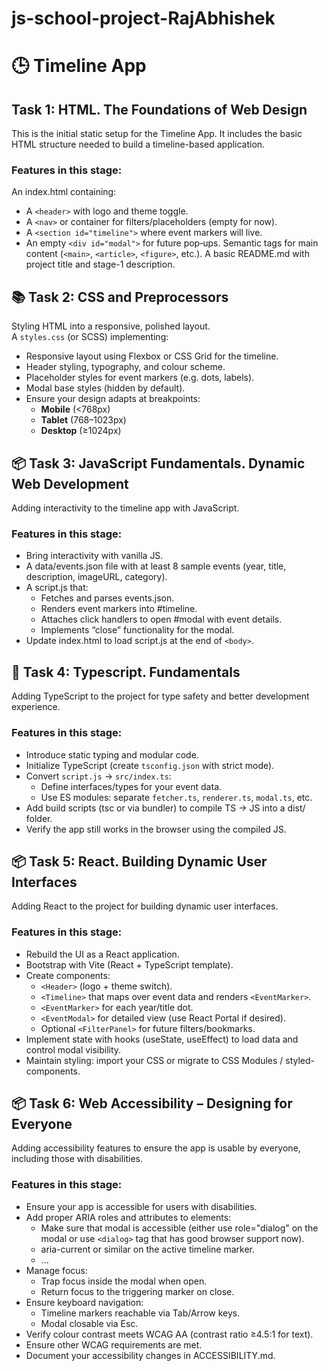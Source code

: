 # js-school-project-RajAbhishek

# 🕒 Timeline App

## Task 1: HTML. The Foundations of Web Design

This is the initial static setup for the Timeline App. It includes the basic HTML structure needed to build a timeline-based application.

### Features in this stage:
An index.html containing:
- A `<header>` with logo and theme toggle.
- A `<nav>` or container for filters/placeholders (empty for now).
- A `<section id="timeline">` where event markers will live.
- An empty `<div id="modal">` for future pop‑ups. 
Semantic tags for main content (`<main>`, `<article>`, `<figure>`, etc.). 
A basic README.md with project title and stage-1 description.

## 📚 Task 2: CSS and Preprocessors

Styling HTML into a responsive, polished layout.  
A `styles.css` (or SCSS) implementing:

- Responsive layout using Flexbox or CSS Grid for the timeline.
- Header styling, typography, and colour scheme.
- Placeholder styles for event markers (e.g. dots, labels).
- Modal base styles (hidden by default).
- Ensure your design adapts at breakpoints:
  - **Mobile** (<768px)
  - **Tablet** (768–1023px)
  - **Desktop** (≥1024px)

## 📦 Task 3: JavaScript Fundamentals. Dynamic Web Development

Adding interactivity to the timeline app with JavaScript.
### Features in this stage:
- Bring interactivity with vanilla JS. 
- A data/events.json file with at least 8 sample events (year, title, description, imageURL, category). 
- A script.js that: 
  - Fetches and parses events.json. 
  - Renders event markers into #timeline. 
  - Attaches click handlers to open #modal with event details. 
  - Implements “close” functionality for the modal. 
- Update index.html to load script.js at the end of `<body>`. 

## 🧩 Task 4: Typescript. Fundamentals
Adding TypeScript to the project for type safety and better development experience.
### Features in this stage:
- Introduce static typing and modular code. 
- Initialize TypeScript (create `tsconfig.json` with strict mode). 
- Convert `script.js` → `src/index.ts`: 
  - Define interfaces/types for your event data. 
  - Use ES modules: separate `fetcher.ts`, `renderer.ts`, `modal.ts`, etc. 
- Add build scripts (tsc or via bundler) to compile TS → JS into a dist/ folder. 
- Verify the app still works in the browser using the compiled JS. 

## 📦 Task 5: React. Building Dynamic User Interfaces
Adding React to the project for building dynamic user interfaces.
### Features in this stage:
- Rebuild the UI as a React application. 
- Bootstrap with Vite (React + TypeScript template). 
- Create components: 
  - `<Header>` (logo + theme switch). 
  - `<Timeline>` that maps over event data and renders `<EventMarker>`. 
  - `<EventMarker>` for each year/title dot. 
  - `<EventModal>` for detailed view (use React Portal if desired). 
  - Optional `<FilterPanel>` for future filters/bookmarks. 
- Implement state with hooks (useState, useEffect) to load data and control modal visibility. 
- Maintain styling: import your CSS or migrate to CSS Modules / styled-components. 

## 📦 Task 6: Web Accessibility – Designing for Everyone
Adding accessibility features to ensure the app is usable by everyone, including those with disabilities.
### Features in this stage:
- Ensure your app is accessible for users with disabilities. 
- Add proper ARIA roles and attributes to elements: 
  - Make sure that modal is accessible (either use role="dialog" on the modal or use `<dialog>` tag that has good browser support now). 
  - aria-current or similar on the active timeline marker. 
  - ... 
- Manage focus: 
  - Trap focus inside the modal when open. 
  - Return focus to the triggering marker on close. 
- Ensure keyboard navigation: 
  - Timeline markers reachable via Tab/Arrow keys. 
  - Modal closable via Esc. 
- Verify colour contrast meets WCAG AA (contrast ratio ≥4.5:1 for text). 
- Ensure other WCAG requirements are met. 
- Document your accessibility changes in ACCESSIBILITY.md. 